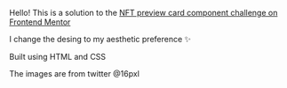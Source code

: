Hello!
This is a solution to the [NFT preview card component challenge on Frontend Mentor](https://www.frontendmentor.io/challenges/nft-preview-card-component-SbdUL_w0U)

I change the desing to my aesthetic preference ✨

Built using HTML and CSS

The images are from twitter @16pxl



